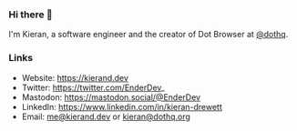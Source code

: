 ### Hi there 👋

I'm Kieran, a software engineer and the creator of Dot Browser at [@dothq](https://github.com/dothq).

### Links

- Website: https://kierand.dev
- Twitter: https://twitter.com/EnderDev_
- Mastodon: https://mastodon.social/@EnderDev
- LinkedIn: https://www.linkedin.com/in/kieran-drewett
- Email: [me@kierand.dev](mailto:me@kierand.dev) or [kieran@dothq.org](mailto:kieran@dothq.org)
